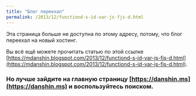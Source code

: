 ```yaml
---
title: "Блог переехал"
permalink: /2013/12/functiond-s-id-var-js-fjs-d.html
---
```

Эта страница больше не доступна по этому адресу, потому, что блог переехал на новый хостинг.

Вы всё ещё можете прочитать статью по этой ссылке [https://mdanshin.blogspot.com/2013/12/functiond-s-id-var-js-fjs-d.html](https://mdanshin.blogspot.com/2013/12/functiond-s-id-var-js-fjs-d.html).

### Но лучше зайдите на главную страницу [https://danshin.ms](https://danshin.ms) и воспользуйтесь поиском.